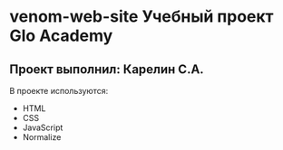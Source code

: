 # venom-web-site Учебный проект Glo Academy
## Проект выполнил: Карелин С.А.

В проекте используются:
- HTML
- CSS
- JavaScript
- Normalize
